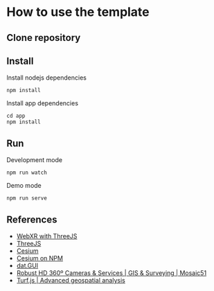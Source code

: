 # How to use the template

## Clone repository

## Install

Install nodejs dependencies
```
npm install
```

Install app dependencies
```
cd app
npm install
```

## Run

Development mode
```
npm run watch
```

Demo mode
```
npm run serve
```

## References
* [WebXR with ThreeJS](https://immersiveweb.dev/#three.js)
* [ThreeJS](https://threejs.org/)
* [Cesium](https://cesium.com/platform/cesiumjs/)
* [Cesium on NPM](https://www.npmjs.com/package/cesium)
* [dat.GUI](https://www.npmjs.com/package/dat.gui)
* [Robust HD 360º Cameras & Services | GIS & Surveying | Mosaic51](https://www.mosaic51.com/)
* [Turf.js | Advanced geospatial analysis](https://turfjs.org/)